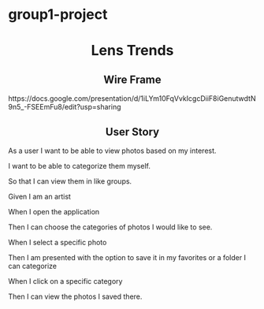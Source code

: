 # group1-project

<h1 align=center> Lens Trends </h1>

<h2 align=center> Wire Frame</h2>
https://docs.google.com/presentation/d/1iLYm10FqVvkIcgcDiiF8iGenutwdtN9n5_-FSEEmFu8/edit?usp=sharing

<h2 align=center> User Story </h2>

<p> As a user I want to be able to view photos based on my interest.</p>

<p> I want to be able to categorize them myself.</p>

<p> So that I can view them in like groups. </p>

<p> Given I am an artist </p>

<p> When I open the application </p>

<p> Then I can choose the categories of photos I would like to see. </p>

<p> When I select a specific photo </p>

<p> Then I am presented with the option to save it in my favorites or a folder I can categorize </p>

<p> When I click on a specific category </p>

<p> Then I can view the photos I saved there. </p>
